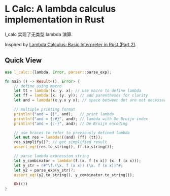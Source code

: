 # L Calc: A lambda calculus implementation in Rust

l_calc 实现了无类型 lambda 演算.

Inspired by [Lambda Calculus: Basic Interpreter in Rust (Part 2)](https://tejqunair.com/posts/lambda-part-2/).

## Quick View

```rust
use l_calc::{lambda, Error, parser::parse_exp};

fn main () -> Result<(), Error> {
    // define using macro
    let tt = lambda!(x. y. x); // use macro to define lambda
    let ff = lambda!(x. (y. y)); // add parentheses for clarity
    let and = lambda!(x.y.x y x); // space between dot are not necessary

    // multiple printing format
    println!("and = {}", and);   // print lambda
    println!("and = {:#}", and); // lambda with De Bruijn index
    println!("and = {:-}", and); // De Bruijn encoding

    // use braces to refer to previously defined lambda
    let mut res = lambda!({and} {ff} {tt}); 
    res.simplify()?; // get simplified result
    assert_eq!(res.to_string(), ff.to_string());

    // parse lambda expression string
    let y_combinator = lambda!(f.(x. f (x x)) (x. f (x x)));
    let y_str = r#"\f.(\x. f (x x)) (\x. f (x x))"#;
    let y2 = parse_exp(y_str)?;
    assert_eq!(y2.to_string(), y_combinator.to_string());

    Ok(())
}
```
